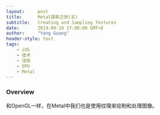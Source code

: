 ```yaml
---
layout:     post
title:      Metal探索之旅(五)
subtitle:   Creating and Sampling Textures
date:       2019-09-10 17:00:00 GMT+8
author:     "Yang Guang"
header-style: text
tags:
    - iOS
    - 技术
    - 渲染
    - GPU
    - Metal
---
```


### Overview

和OpenGL一样，在Metal中我们也是使用纹理来绘制和处理图像。